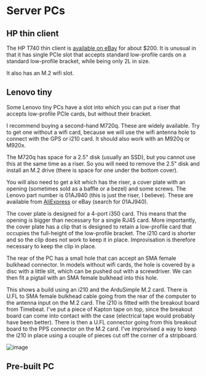 # Server PCs


## HP thin client

The HP T740 thin client is [available on eBay](https://www.ebay.com/itm/145079601430)
for about $200. It is unusual in that it has single PCIe slot
that accepts standard low-profile cards on a standard low-profile bracket,
while being only 2L in size.

It also has an M.2 wifi slot.

## Lenovo tiny

Some Lenovo tiny PCs have a slot into which you can put a riser that accepts
low-profile PCIe cards, but without their bracket.

I recommend buying a second-hand M720q.
These are widely available.
Try to get one without a wifi card, because we will use the wifi antenna hole
to connect with the GPS or i210 card.
It should also work with an M920q or M920x.

The M720q has space for a 2.5" disk (usually an SSD), but you cannot use
this at the same time as a riser. So you will need to remove the
2.5" disk and install an M.2 drive (there is space for one under the bottom cover).

You will also need to get a kit which has the riser, a cover plate with an opening
(sometimes sold as a baffle or a bezel) and some screws. The Lenovo
part number is 01AJ940 (this is just the riser, I believe). These are available from
[AliExpress](https://www.aliexpress.com/item/1005004237346189.html) or eBay (search for
01AJ940).

The cover plate is designed for a 4-port i350 card. This means that the opening
is bigger than necessary for a single RJ45 card. More importantly, the cover plate
has a clip that is designed to retain a low-profile card that occupies the full-height
of the low-profile bracket. The i210 card is shorter and so the clip does not work
to keep it in place. Improvisation is therefore necessary to keep the clip in place.

The rear of the PC has a small hole that can accept an SMA female bulkhead connector.
In models without wifi cards, the hole is covered by a disc with a little slit, which
can be pushed out with a screwdriver. We can then fit a pigtail with an SMA female bulkhead
into this hole.

This shows a build using an i210 and the ArduSimple M.2 card. There is U.FL to SMA female
bulkhead cable going from the rear of the computer to the antenna input on the M.2
card. The i210 is fitted with the breakout board from Timebeat. I've put
a piece of Kapton tape on top, since the breakout board can come into contact with the case
(electrical tape would probably have been better).
There is then a U.FL connector
going from this breakout board to the PPS connector on the M.2 card.
I've improvised a way to keep the i210 in place using a couple of pieces
cut off the corner of a stripboard.

![image](https://github.com/jclark/pc-ptp-ntp-guide/assets/499966/baf3fb0c-8c73-48d3-aa22-6b9aa61ddcf7)

## Pre-built PC
